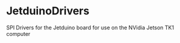 JetduinoDrivers
===============

SPI Drivers for the Jetduino board for use on the NVidia Jetson TK1 computer
